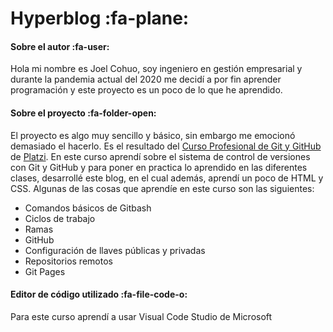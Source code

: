 # Hyperblog :fa-plane:
#### Sobre el autor :fa-user:
Hola mi nombre es Joel Cohuo, soy ingeniero en gestión empresarial y durante la pandemia actual del 2020 me decidí a por fin aprender programación y este proyecto es un poco de lo que he aprendido. 
#### Sobre el proyecto :fa-folder-open:
El proyecto es algo muy sencillo y básico, sin embargo me emocionó demasiado el hacerlo.  Es el resultado del [Curso Profesional de Git y GitHub](https://platzi.com/clases/git-github/ "Curso Profesional de Git y GitHub") de [Platzi](http://platzi.com "Platzi"). En este curso aprendí sobre el sistema de control de versiones con Git y GitHub y para poner en practica lo aprendido en las diferentes clases, desarrollé este blog, en el cual además, aprendí un poco de HTML y CSS.
Algunas de las cosas que aprendíe en este curso son las siguientes:
- Comandos básicos de Gitbash
- Ciclos de trabajo
- Ramas
- GitHub
- Configuración de llaves públicas y privadas
- Repositorios remotos
- Git Pages

#### Editor de código utilizado :fa-file-code-o:
Para este curso aprendí a usar Visual Code Studio de Microsoft